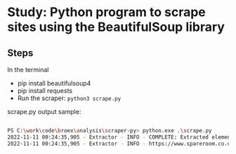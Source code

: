 # Study: Python program to scrape sites using the BeautifulSoup library

## Steps

In the terminal 
- pip install beautifulsoup4
- pip install requests
- Run the scraper: `python3 scrape.py`


scrape.py output sample:

```bash

PS C:\work\code\broex\analysis\scraper-py> python.exe .\scrape.py
2022-11-11 00:24:35,905 - Extractor - INFO - COMPLETE: Extracted elements from given html page:
2022-11-11 00:24:35,905 - Extractor - INFO - https://www.spareroom.co.uk/flatshare/?offset=10&search_id=1177415351&sort_by=by_day&mode=list

```
